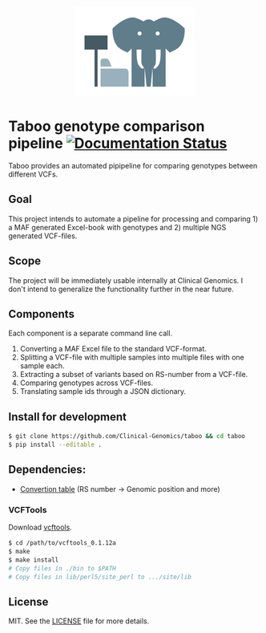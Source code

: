 <p align="center">
  <a href="https://github.com/Clinical-Genomics/taboo">
    <img width="240px" height="180px" src="artwork/icon.png"/>
  </a>
</p>

# Taboo genotype comparison pipeline [![Documentation Status][readthedocs-img]][readthedocs-url]
Taboo provides an automated pipipeline for comparing genotypes between different VCFs.

## Goal
This project intends to automate a pipeline for processing and comparing 1) a MAF generated Excel-book with genotypes and 2) multiple NGS generated VCF-files.

## Scope
The project will be immediately usable internally at Clinical Genomics. I don't intend to generalize the functionality further in the near future.

## Components
Each component is a separate command line call.

1. Converting a MAF Excel file to the standard VCF-format.
2. Splitting a VCF-file with multiple samples into multiple files with one sample each.
3. Extracting a subset of variants based on RS-number from a VCF-file.
4. Comparing genotypes across VCF-files.
5. Translating sample ids through a JSON dictionary.

## Install for development

```bash
$ git clone https://github.com/Clinical-Genomics/taboo && cd taboo
$ pip install --editable .
```

## Dependencies:
- [Convertion table][biomart-link] (RS number -> Genomic position and more)

### VCFTools
Download [vcftools](http://sourceforge.net/projects/vcftools/files/).

```bash
$ cd /path/to/vcftools_0.1.12a
$ make
$ make install
# Copy files in ./bin to $PATH
# Copy files in lib/perl5/site_perl to .../site/lib
```

## License
MIT. See the [LICENSE](LICENSE) file for more details.



[readthedocs-url]: https://readthedocs.org/projects/taboo/?badge=latest
[readthedocs-img]: https://readthedocs.org/projects/taboo/badge/?version=latest

[biomart-link]: http://www.ensembl.org/biomart/martview/7e283b1844f188e5b4d0638de21a9062?VIRTUALSCHEMANAME=default&ATTRIBUTES=hsapiens_snp.default.snp.chr_name|hsapiens_snp.default.snp.chrom_start|hsapiens_snp.default.snp.refsnp_id|hsapiens_snp.default.snp.allele&FILTERS=hsapiens_snp.default.filters.variation_source."dbSNP"|hsapiens_snp.default.filters.snp_filter."rs9434742,rs3753313,rs2076457,rs1065772,rs1056847,rs11264295,rs2296288,rs4804,rs1044973,rs2241801,rs3814354,rs1043833,rs1469375,rs2633852,rs1054975,rs1531875,rs2279077,rs11797,rs868891,rs1565377,rs900171,rs1056932,rs231399,rs2236052,rs3733276,rs6855349,rs6855305,rs10069050,rs8654,rs41115,rs42427,rs2273235,rs2273234,rs1050775,rs3734404,rs4871,rs204883,rs1015149,rs6883,rs16888055,rs648396,rs3734441,rs3752714,rs218965,rs7953,rs2159158,rs710098,rs1045510,rs1045511,rs2013586,rs3812471,rs11789987,rs2787374,rs8507,rs1056171,rs2229974,rs2250411,rs7070678,rs7076239,rs10763354,rs1675133,rs918144,rs587985,rs7300444,rs2075378,rs1059360,rs8716,rs10876422,rs2271189,rs3825175,rs5744857,rs14105,rs7797,rs10144418,rs7250,rs3825555,rs13065,rs1803283,rs501231,rs2970357,rs12906163,rs325400,rs8024370,rs1805105,rs26840,rs1049208,rs887854,rs1050068,rs1050069,rs2075511,rs4077410,rs1131220,rs7195377,rs3809871,rs216193,rs12452857,rs507577,rs2070106,rs2228253,rs2228251,rs2229358,rs2230772,rs1037256,rs674402,rs9302885,rs3809997,rs759073,rs7255265,rs3745681,rs2279003,rs12602,rs2292812,rs10423138,rs3764535,rs6110019,rs3810526,rs495337,rs492702,rs2229741,rs2839181,rs11702450,rs4488761,rs4633,rs12148,rs4898,rs1043031,rs1043034,rs11010"&VISIBLEPANEL=resultspanel

